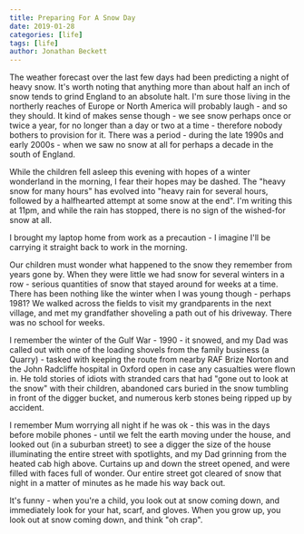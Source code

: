 ```yaml
---
title: Preparing For A Snow Day
date: 2019-01-28
categories: [life]
tags: [life]
author: Jonathan Beckett
---
```


The weather forecast over the last few days had been predicting a night of heavy snow. It's worth noting that anything more than about half an inch of snow tends to grind England to an absolute halt. I'm sure those living in the northerly reaches of Europe or North America will probably laugh - and so they should. It kind of makes sense though - we see snow perhaps once or twice a year, for no longer than a day or two at a time - therefore nobody bothers to provision for it. There was a period - during the late 1990s and early 2000s - when we saw no snow at all for perhaps a decade in the south of England.

While the children fell asleep this evening with hopes of a winter wonderland in the morning, I fear their hopes may be dashed. The "heavy snow for many hours" has evolved into "heavy rain for several hours, followed by a halfhearted attempt at some snow at the end". I'm writing this at 11pm, and while the rain has stopped, there is no sign of the wished-for snow at all.

I brought my laptop home from work as a precaution - I imagine I'll be carrying it straight back to work in the morning.

Our children must wonder what happened to the snow they remember from years gone by. When they were little we had snow for several winters in a row - serious quantities of snow that stayed around for weeks at a time. There has been nothing like the winter when I was young though - perhaps 1981? We walked across the fields to visit my grandparents in the next village, and met my grandfather shoveling a path out of his driveway. There was no school for weeks.

I remember the winter of the Gulf War - 1990 - it snowed, and my Dad was called out with one of the loading shovels from the family business (a Quarry) - tasked with keeping the route from nearby RAF Brize Norton and the John Radcliffe hospital in Oxford open in case any casualties were flown in. He told stories of idiots with stranded cars that had "gone out to look at the snow" with their children, abandoned cars buried in the snow tumbling in front of the digger bucket, and numerous kerb stones being ripped up by accident.

I remember Mum worrying all night if he was ok - this was in the days before mobile phones - until we felt the earth moving under the house, and looked out (in a suburban street) to see a digger the size of the house illuminating the entire street with spotlights, and my Dad grinning from the heated cab high above. Curtains up and down the street opened, and were filled with faces full of wonder. Our entire street got cleared of snow that night in a matter of minutes as he made his way back out.

It's funny - when you're a child, you look out at snow coming down, and immediately look for your hat, scarf, and gloves. When you grow up, you look out at snow coming down, and think "oh crap".